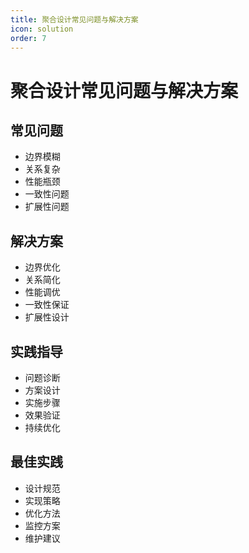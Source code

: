 ```yaml
---
title: 聚合设计常见问题与解决方案
icon: solution
order: 7
---
```


# 聚合设计常见问题与解决方案

## 常见问题
- 边界模糊
- 关系复杂
- 性能瓶颈
- 一致性问题
- 扩展性问题

## 解决方案
- 边界优化
- 关系简化
- 性能调优
- 一致性保证
- 扩展性设计

## 实践指导
- 问题诊断
- 方案设计
- 实施步骤
- 效果验证
- 持续优化

## 最佳实践
- 设计规范
- 实现策略
- 优化方法
- 监控方案
- 维护建议

